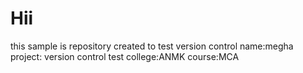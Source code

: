 # Hii
this sample is repository created to test version control
name:megha
project: version control test
college:ANMK
course:MCA

